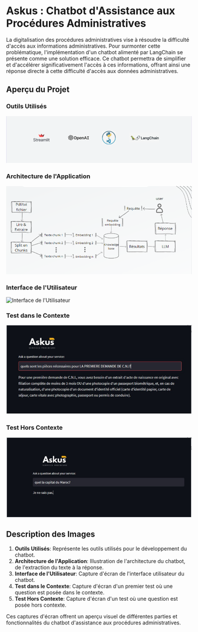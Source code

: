 # Askus : Chatbot d'Assistance aux Procédures Administratives

La digitalisation des procédures administratives vise à résoudre la difficulté d'accès aux informations administratives. Pour surmonter cette problématique, l'implémentation d'un chatbot alimenté par LangChain se présente comme une solution efficace. Ce chatbot permettra de simplifier et d'accélérer significativement l'accès à ces informations, offrant ainsi une réponse directe à cette difficulté d'accès aux données administratives.

## Aperçu du Projet

### Outils Utilisés
![Outils Utilisés](Assets/tools.PNG)

### Architecture de l'Application
![Architecture de l'Application](Assets/achritecture.PNG)

### Interface de l'Utilisateur
![Interface de l'Utilisateur](Assets/Interfac.PNG)

### Test dans le Contexte
![Test dans le Contexte](Assets/Test1.PNG)

### Test Hors Contexte
![Test Hors Contexte](Assets/Test2.PNG)

## Description des Images

1. **Outils Utilisés**: Représente les outils utilisés pour le développement du chatbot.
2. **Architecture de l'Application**: Illustration de l'architecture du chatbot, de l'extraction du texte à la réponse.
3. **Interface de l'Utilisateur**: Capture d'écran de l'interface utilisateur du chatbot.
4. **Test dans le Contexte**: Capture d'écran d'un premier test où une question est posée dans le contexte.
5. **Test Hors Contexte**: Capture d'écran d'un test où une question est posée hors contexte.

Ces captures d'écran offrent un aperçu visuel de différentes parties et fonctionnalités du chatbot d'assistance aux procédures administratives.
